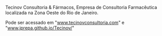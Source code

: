 Tecinov Consultoria & Fármacos, Empresa de Consultoria Farmacêutica localizada na Zona Oeste do Rio de Janeiro.

Pode ser acessado em "www.tecinovconsultoria.com" e "www.jprepa.github.io/Tecinov/"
